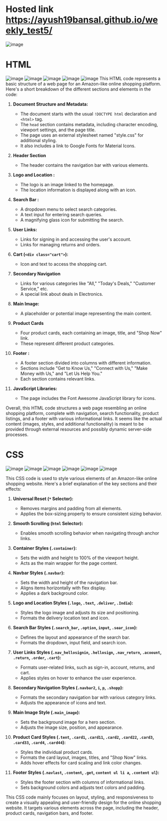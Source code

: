 # Hosted link https://ayush19bansal.github.io/weekly_test5/
![image](https://github.com/Ayush19bansal/weekly_test5/assets/118842033/ded8b6c2-4567-4662-b752-aaccd3f2d5a2)

# HTML
![image](https://github.com/Ayush19bansal/weekly_test5/assets/118842033/46f312d3-64d8-4a43-ad8f-4ba29db01125)
![image](https://github.com/Ayush19bansal/weekly_test5/assets/118842033/879a8673-7e5c-4a04-bc8b-e2f5c420b43e)
![image](https://github.com/Ayush19bansal/weekly_test5/assets/118842033/82a8c3e8-2b92-4b45-a7ef-0f85692ea6f0)
![image](https://github.com/Ayush19bansal/weekly_test5/assets/118842033/c6ce257e-992f-41bf-b2b6-7e5612f6d050)
![image](https://github.com/Ayush19bansal/weekly_test5/assets/118842033/0959f6d3-82f4-4d3b-8418-b6a225fd0b93)
This HTML code represents a basic structure of a web page for an Amazon-like online shopping platform. Here's a short breakdown of the different sections and elements in the code:

1. **Document Structure and Metadata:**
   - The document starts with the usual `!DOCTYPE html` declaration and `<html>` tag.
   - The `head` section contains metadata, including character encoding, viewport settings, and the page title.
   - The page uses an external stylesheet named "style.css" for additional styling.
   - It also includes a link to Google Fonts for Material Icons.

2. **Header Section**
   - The header contains the navigation bar with various elements.

3. **Logo and Location :**
   - The logo is an image linked to the homepage.
   - The location information is displayed along with an icon.

4. **Search Bar :**
   - A dropdown menu to select search categories.
   - A text input for entering search queries.
   - A magnifying glass icon for submitting the search.

5. **User Links:**
   - Links for signing in and accessing the user's account.
   - Links for managing returns and orders.

6. **Cart (`<div class="cart">`):**
   - Icon and text to access the shopping cart.

7. **Secondary Navigation**
   - Links for various categories like "All," "Today's Deals," "Customer Service," etc.
   - A special link about deals in Electronics.

8. **Main Image:**
   - A placeholder or potential image representing the main content.

9. **Product Cards**
   - Four product cards, each containing an image, title, and "Shop Now" link.
   - These represent different product categories.

10. **Footer :**
    - A footer section divided into columns with different information.
    - Sections include "Get to Know Us," "Connect with Us," "Make Money with Us," and "Let Us Help You."
    - Each section contains relevant links.

11. **JavaScript Libraries:**
    - The page includes the Font Awesome JavaScript library for icons.

Overall, this HTML code structures a web page resembling an online shopping platform, complete with navigation, search functionality, product listings, and a footer with various informational links. It seems like the actual content (images, styles, and additional functionality) is meant to be provided through external resources and possibly dynamic server-side processes.

# CSS

![image](https://github.com/Ayush19bansal/weekly_test5/assets/118842033/3d612ba2-661e-4bd7-92e2-017e863a4954)
![image](https://github.com/Ayush19bansal/weekly_test5/assets/118842033/cbe6db8a-26c7-4cfc-a3ae-8068187ce33e)
![image](https://github.com/Ayush19bansal/weekly_test5/assets/118842033/407148d2-05d0-4b1f-b528-575153f5322f)
![image](https://github.com/Ayush19bansal/weekly_test5/assets/118842033/ceb35d6c-5a64-43dc-aca8-8c48e9bb7936)
![image](https://github.com/Ayush19bansal/weekly_test5/assets/118842033/b1d50821-51f5-48e7-8b52-37eb59a863a8)
![image](https://github.com/Ayush19bansal/weekly_test5/assets/118842033/4ea84813-988e-49d3-b2ac-8eb79c0e9d3b)

This CSS code is used to style various elements of an Amazon-like online shopping website. Here's a brief explanation of the key sections and their effects:

1. **Universal Reset (`*` Selector):**
   - Removes margins and padding from all elements.
   - Applies the box-sizing property to ensure consistent sizing behavior.

2. **Smooth Scrolling (`html` Selector):**
   - Enables smooth scrolling behavior when navigating through anchor links.

3. **Container Styles (`.container`):**
   - Sets the width and height to 100% of the viewport height.
   - Acts as the main wrapper for the page content.

4. **Navbar Styles (`.navbar`):**
   - Sets the width and height of the navigation bar.
   - Aligns items horizontally with flex display.
   - Applies a dark background color.

5. **Logo and Location Styles (`.logo`, `.text`, `.deliver`, `.India`):**
   - Styles the logo image and adjusts its size and positioning.
   - Formats the delivery location text and icon.

6. **Search Bar Styles (`.search_bar`, `.option`, `input`, `.sear_icon`):**
   - Defines the layout and appearance of the search bar.
   - Formats the dropdown, input field, and search icon.

7. **User Links Styles (`.nav_hellosignin`, `.hellosign`, `.nav_return`, `.acoount`, `.return`, `.order`, `.cart`):**
   - Formats user-related links, such as sign-in, account, returns, and cart.
   - Applies styles on hover to enhance the user experience.

8. **Secondary Navigation Styles (`.navbar2`, `i`, `p`, `.shopp`):**
   - Formats the secondary navigation bar with various category links.
   - Adjusts the appearance of icons and text.

9. **Main Image Style (`.main_image`):**
   - Sets the background image for a hero section.
   - Adjusts the image size, position, and appearance.

10. **Product Card Styles (`.tent`, `.card1`, `.card11`, `.card2`, `.card22`, `.card3`, `.card33`, `.card4`, `.card44`):**
    - Styles the individual product cards.
    - Formats the card layout, images, titles, and "Shop Now" links.
    - Adds hover effects for card scaling and link color changes.

11. **Footer Styles (`.navlast`, `.content`, `.get`, `content ul li a`, `.content ul`):**
    - Styles the footer section with columns of informational links.
    - Sets background colors and adjusts text colors and padding.

This CSS code mainly focuses on layout, styling, and responsiveness to create a visually appealing and user-friendly design for the online shopping website. It targets various elements across the page, including the header, product cards, navigation bars, and footer.
